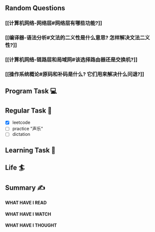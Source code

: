 ## Random Questions
### [[计算机网络-网络层#网络层有哪些功能?]]

### [[编译器-语法分析#文法的二义性是什么意思? 怎样解决文法二义性?]]

### [[计算机网络-链路层和局域网#该选择路由器还是交换机?]]

### [[操作系统概论#原码和补码是什么? 它们用来解决什么问退?]]



## Program Task  💻

## Regular Task  🤡
- [x] leetcode
- [ ] practice "声乐"
- [ ] dictation

## Learning Task 🎯

## Life 🏄

## Summary ✍
####  WHAT HAVE I READ

#### WHAT HAVE I WATCH

#### WHAT HAVE I THOUGHT
